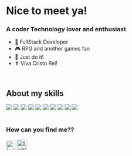 # Nice to meet ya! 

### A coder Technology lover and enthusiast

- 🚀 FullStack Developer  
- 🎮 RPG and another games fan
- 👊 Just do it! 
- ✝️ Viva Cristo Rei!
</br>

## About my skills
<img src="https://img.shields.io/static/v1?label=Delphi&message=100%&color=EE1F35&style=flat&logo=delphi"/> <img src="https://img.shields.io/static/v1?label=PHP&message=60%&color=777BB4&style=flat&logo=php"/>
<img src="https://img.shields.io/static/v1?label=C Sharp&message=60%&color=239120&style=flat&logo=C Sharp"/>
<img src="https://img.shields.io/static/v1?label=PostgreSQL&message=100%&color=336791&style=flat&logo=PostgreSQL"/>
<img src="https://img.shields.io/static/v1?label=GraphQL&message=40%&color=E10098&style=flat&logo=GraphQL"/>
<img src="https://img.shields.io/static/v1?label=SQLServer&message=70%&color=CC2927&style=flat&logo=SQLServer"/>
<img src="https://img.shields.io/static/v1?label=Oracle&message=70%&color=F80000&style=flat&logo=Oracle"/>
<img src="https://img.shields.io/static/v1?label=Docker&message=30%&color=2496ED&style=flat&logo=Docker"/>
<img src="https://img.shields.io/static/v1?label=HTML5&message=70%&color=E34F26&style=flat&logo=HTML5"/>
<img src="https://img.shields.io/static/v1?label=CSS3&message=70%&color=1572B6&style=flat&logo=CSS3"/>
</br>
</br>

### How can you find me?? 

<a align="left" href="https://www.linkedin.com/in/luizfelipetozatti/" target="_blank"><img alt="Luiz's Linkedin" src="https://emojis.slackmojis.com/emojis/images/1470343326/711/linkedin.png?1470343326" width="25"/></a>   <a href="mailto:luizfelipetozatti@hotmail.com"><img alt="Luiz's outlook account" src="https://upload.wikimedia.org/wikipedia/commons/thumb/b/b1/Outlook_hi-res_icon_%282019%29.svg/1200px-Outlook_hi-res_icon_%282019%29.svg.png" width="28"/></a>
